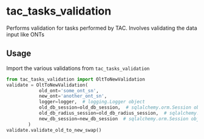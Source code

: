 # tac_tasks_validation
Performs validation for tasks performed by TAC. Involves validating the data input like ONTs

## Usage
Import the various validations from `tac_tasks_validation`
```python
from tac_tasks_validation import OltToNewValidation
validate = OltToNewValidation(
            old_ont='some_ont_sn',
            new_ont='another_ont_sn',
            logger=logger,  # logging.Logger object
            old_db_session=old_db_session,  # sqlalchemy.orm.Session object
            old_db_radius_session=old_db_radius_session,  # sqlalchemy.orm.Session object
            new_db_session=new_db_session  # sqlalchemy.orm.Session object
        )
validate.validate_old_to_new_swap()
```



